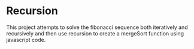 # Recursion
This project attempts to solve the fibonacci sequence both iteratively and recursively and then use recursion to create a mergeSort function using javascript code.
